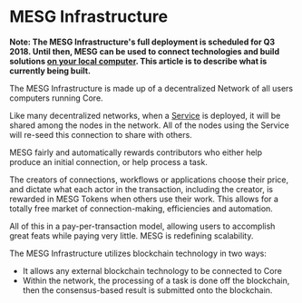 # MESG Infrastructure

**Note: The MESG Infrastructure's full deployment is scheduled for Q3 2018. Until then, MESG can be used to connect technologies and build solutions **[**on your local computer**](installing-core.md)**. This article is to describe what is currently being built.**  
  
The MESG Infrastructure is made up of a decentralized Network of all users computers running Core.   
  
Like many decentralized networks, when a [Service](../service/what-is-a-service.md) is deployed, it will be shared among the nodes in the network. All of the nodes using the Service will re-seed this connection to share with others.   
  
MESG fairly and automatically rewards contributors who either help produce an initial connection, or help process a task. 

The creators of connections, workflows or applications choose their price, and dictate what each actor in the transaction, including the creator, is rewarded in MESG Tokens when others use their work. This allows for a totally free market of connection-making, efficiencies and automation.

All of this in a pay-per-transaction model, allowing users to accomplish great feats while paying very little. MESG is redefining scalability.

The MESG Infrastructure utilizes blockchain technology in two ways: 

* It allows any external blockchain technology to be connected to Core
* Within the network, the processing of a task is done off the blockchain, then the consensus-based result is submitted onto the blockchain.



